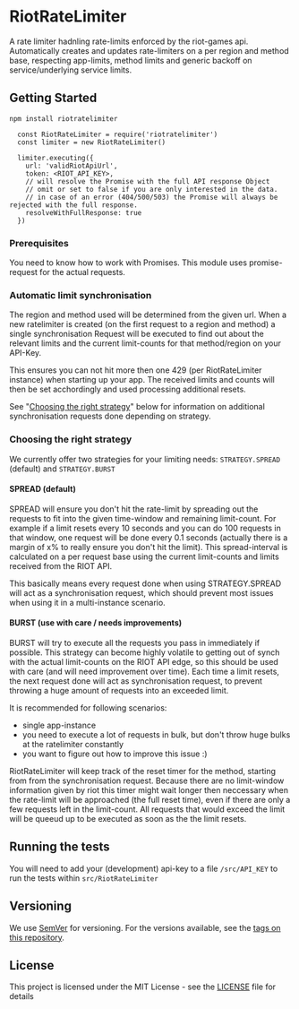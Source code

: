 # RiotRateLimiter

A rate limiter hadnling rate-limits enforced by the riot-games api. Automatically creates and updates
rate-limiters on a per region and method base,
respecting app-limits, method limits and generic backoff on service/underlying service limits.

## Getting Started

```npm install riotratelimiter```
```
  const RiotRateLimiter = require('riotratelimiter')
  const limiter = new RiotRateLimiter()

  limiter.executing({
    url: 'validRiotApiUrl',
    token: <RIOT_API_KEY>,
    // will resolve the Promise with the full API response Object
    // omit or set to false if you are only interested in the data.
    // in case of an error (404/500/503) the Promise will always be rejected with the full response.
    resolveWithFullResponse: true
  })
```

### Prerequisites

You need to know how to work with Promises.
This module uses promise-request for the actual requests.

### Automatic limit synchronisation

The region and method used will be determined from the given url.
When a new ratelimiter is created (on the first request to a region and method)
a single synchronisation Request will be executed to find out about the relevant limits
and the current limit-counts for that method/region on your API-Key.

This ensures you can not hit more then one 429 (per RiotRateLimiter instance) when starting up your app.
The received limits and counts will then be set acchordingly and used processing additional resets.

See "[Choosing the right strategy](#choosing-the-right-strategy)" below for information on additional synchronisation requests done depending on strategy.

### Choosing the right strategy

We currently offer two strategies for your limiting needs:
```STRATEGY.SPREAD``` (default) and ```STRATEGY.BURST```

#### SPREAD (default)
SPREAD will ensure you don't hit the rate-limit by spreading out the requests to fit into the given time-window and remaining limit-count.
For example if a limit resets every 10 seconds and you can do 100 requests in that window, one request will be done every 0.1 seconds (actually there is a margin of x% to really ensure you don't hit the limit).
This spread-interval is calculated on a per request base using the current limit-counts and limits received from the RIOT API.

This basically means every request done when using STRATEGY.SPREAD will act as a synchronisation request, which should prevent most issues when using it in a multi-instance scenario.

#### BURST (use with care / needs improvements)
BURST will try to execute all the requests you pass in immediately if possible.
This strategy can become highly volatile to getting out of synch with the actual limit-counts on the RIOT API edge, so this should be used with care (and will need improvement over time).
Each time a limit resets, the next request done will act as synchronisation request, to prevent throwing a huge amount of requests into an exceeded limit.

It is recommended for following scenarios:

* single app-instance
* you need to execute a lot of requests in bulk, but don't throw huge bulks at the ratelimiter constantly
* you want to figure out how to improve this issue :)

RiotRateLimiter will keep track of the reset timer for the method, starting from from the synchronisation request.
Because there are no limit-window information given by riot this timer might wait longer then neccessary when the rate-limit will be approached (the full reset time),
even if there are only a few requests left in the limit-count.
All requests that would exceed the limit will be queeud up to be executed as soon as the the limit resets.

## Running the tests

You will need to add your (development) api-key to a file ```/src/API_KEY``` to run the tests within ```src/RiotRateLimiter```

## Versioning

We use [SemVer](http://semver.org/) for versioning. For the versions available, see the [tags on this repository](https://github.com/your/project/tags).

## License

This project is licensed under the MIT License - see the [LICENSE](LICENSE) file for details
